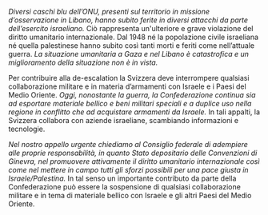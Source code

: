 *Diversi caschi blu dell’ONU, presenti sul territorio in missione d’osservazione in Libano, hanno subito ferite in diversi attacchi da parte dell’esercito israeliano.* Ciò rappresenta un'ulteriore e grave violazione del diritto umanitario internazionale. Dal 1948 né la popolazione civile israeliana né quella palestinese hanno subito così tanti morti e feriti come nell’attuale guerra. *La situazione umanitaria a Gaza e nel Libano è catastrofica e un miglioramento della situazione non è in vista.*

Per contribuire alla de-escalation la Svizzera deve interrompere qualsiasi collaborazione militare e in materia d’armamenti con Israele e i Paesi del Medio Oriente. *Oggi, nonostante la guerra, la Confederazione continua sia ad esportare materiale bellico e beni militari speciali e a duplice uso nella regione in conflitto che ad acquistare armamenti da Israele.* In tali appalti, la Svizzera collabora con aziende israeliane, scambiando informazioni e tecnologie.

*Nel nostro appello urgente chiediamo al Consiglio federale di adempiere alle proprie responsabilità, in quanto Stato depositario delle Convenzioni di Ginevra, nel promuovere attivamente il diritto umanitario internazionale così come nel mettere in campo tutti gli sforzi possibili per una pace giusta in Israele/Palestina.* In tal senso un importante contributo da parte della Confederazione può essere la sospensione di qualsiasi collaborazione militare e in tema di materiale bellico con Israele e gli altri Paesi del Medio Oriente.
